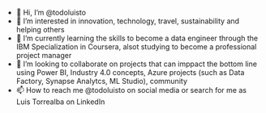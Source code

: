- 👋 Hi, I’m @todoluisto
- 👀 I’m interested in innovation, technology, travel, sustainability and helping others
- 🌱 I’m currently learning the skills to become a data engineer through the IBM Specialization in Coursera, alsot studying to become a professional project manager
- 💞️ I’m looking to collaborate on projects that can imppact the bottom line using Power BI, Industry 4.0 concepts, Azure projects (such as Data Factory, Synapse Analytcs, ML Studio), community
- 📫 How to reach me @todoluisto on social media or search for me as Luis Torrealba on LinkedIn

<!---
todoluisto/todoluisto is a ✨ special ✨ repository because its `README.md` (this file) appears on your GitHub profile.
You can click the Preview link to take a look at your changes.
--->
 
